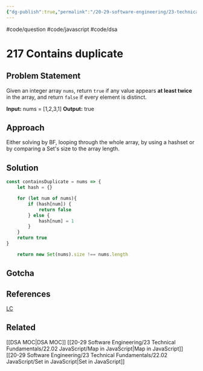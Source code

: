 ```yaml
---
{"dg-publish":true,"permalink":"/20-29-software-engineering/23-technical-fundamentals/23-03-leetcode/217-contains-duplicate/","tags":["dsa/hash"],"created":"2023-07-18T07:20:56.533-05:00","updated":"2023-10-17T07:54:02.613-05:00"}
---
```


#code/question #code/javascript #code/dsa
# 217 Contains duplicate

## Problem Statement
Given an integer array `nums`, return `true` if any value appears **at least twice** in the array, and return `false` if every element is distinct.

**Input:** nums = [1,2,3,1]
**Output:** true
## Approach
Either solving by BF, looping through the whole array, by using a hashset or by comparing a Set's size to the array length.
## Solution
```javascript
const containsDuplicate = nums => {
	let hash = {}

	for (let num of nums){
		if (hash[num]) {
			return false
		} else {
			hash[num] = 1
		}
	}
	return true
}
```

```javascript
    return new Set(nums).size !== nums.length
```
## Gotcha

## References
[LC](https://leetcode.com/problems/contains-duplicate/description/)
## Related
[[DSA MOC\|DSA MOC]]
[[20-29 Software Engineering/23 Technical Fundamentals/22.02 JavaScript/Map in JavaScript\|Map in JavaScript]]
[[20-29 Software Engineering/23 Technical Fundamentals/22.02 JavaScript/Set in JavaScript\|Set in JavaScript]]